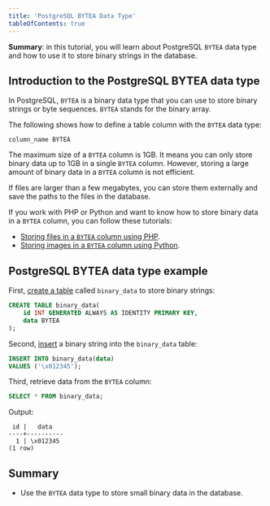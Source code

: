 ```yaml
---
title: 'PostgreSQL BYTEA Data Type'
tableOfContents: true
---
```


**Summary**: in this tutorial, you will learn about PostgreSQL `BYTEA` data type and how to use it to store binary strings in the database.

## Introduction to the PostgreSQL BYTEA data type

In PostgreSQL, `BYTEA` is a binary data type that you can use to store binary strings or byte sequences. `BYTEA` stands for the binary array.

The following shows how to define a table column with the `BYTEA` data type:

```
column_name BYTEA
```

The maximum size of a `BYTEA` column is 1GB. It means you can only store binary data up to 1GB in a single `BYTEA` column. However, storing a large amount of binary data in a `BYTEA` column is not efficient.

If files are larger than a few megabytes, you can store them externally and save the paths to the files in the database.

If you work with PHP or Python and want to know how to store binary data in a `BYTEA` column, you can follow these tutorials:

- [Storing files in a `BYTEA` column using PHP](/docs/postgresql/postgresql-php/postgresql-blob).
- [Storing images in a `BYTEA` column using Python](/docs/postgresql/postgresql-python/blob).

## PostgreSQL BYTEA data type example

First, [create a table](/docs/postgresql/postgresql-create-table) called `binary_data` to store binary strings:

```sql
CREATE TABLE binary_data(
    id INT GENERATED ALWAYS AS IDENTITY PRIMARY KEY,
    data BYTEA
);
```

Second, [insert](/docs/postgresql/postgresql-insert) a binary string into the `binary_data` table:

```sql
INSERT INTO binary_data(data)
VALUES ('\x012345');
```

Third, retrieve data from the `BYTEA` column:

```sql
SELECT * FROM binary_data;
```

Output:

```
 id |   data
----+----------
  1 | \x012345
(1 row)
```

## Summary

- Use the `BYTEA` data type to store small binary data in the database.
